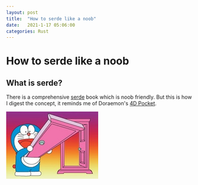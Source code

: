 ```yaml
---
layout: post
title:  "How to serde like a noob"
date:   2021-1-17 05:06:00
categories: Rust
---
```


# How to serde like a noob

## What is serde?

There is a comprehensive [serde](https://serde.rs/) book which is noob friendly. But this is how I digest the concept, it reminds me of Doraemon's [4D Pocket](https://doraemon.fandom.com/wiki/4D_Pocket).<br>

![image info](../assets/images/doraemon.png)
